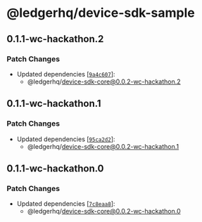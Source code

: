 # @ledgerhq/device-sdk-sample

## 0.1.1-wc-hackathon.2

### Patch Changes

- Updated dependencies [[`9a4c607`](https://github.com/LedgerHQ/device-sdk-ts/commit/9a4c6073285f71f782e950f6ac52f05bc5b6e1a4)]:
  - @ledgerhq/device-sdk-core@0.0.2-wc-hackathon.2

## 0.1.1-wc-hackathon.1

### Patch Changes

- Updated dependencies [[`95ca2d2`](https://github.com/LedgerHQ/device-sdk-ts/commit/95ca2d25a47de9f6700b4c10554025396087ff7e)]:
  - @ledgerhq/device-sdk-core@0.0.2-wc-hackathon.1

## 0.1.1-wc-hackathon.0

### Patch Changes

- Updated dependencies [[`7c8eaa8`](https://github.com/LedgerHQ/device-sdk-ts/commit/7c8eaa89a3600e0c222e65e77a719154777c6f0b)]:
  - @ledgerhq/device-sdk-core@0.0.2-wc-hackathon.0
